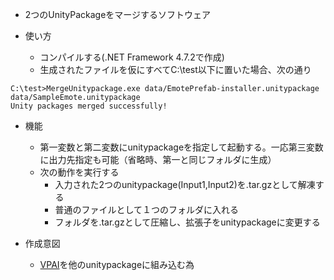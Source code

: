 - 2つのUnityPackageをマージするソフトウェア

- 使い方
  - コンパイルする(.NET Framework 4.7.2で作成)
  - 生成されたファイルを仮にすべてC:\test以下に置いた場合、次の通り

 ```
C:\test>MergeUnitypackage.exe data/EmotePrefab-installer.unitypackage data/SampleEmote.unitypackage
Unity packages merged successfully!
```

- 機能
  - 第一変数と第二変数にunitypackageを指定して起動する。一応第三変数に出力先指定も可能（省略時、第一と同じフォルダに生成）
  - 次の動作を実行する
    - 入力された2つのunitypackage(Input1,Input2)を.tar.gzとして解凍する
    - 普通のファイルとして１つのフォルダに入れる
    - フォルダを.tar.gzとして圧縮し、拡張子をunitypackageに変更する
   
- 作成意図
  - [VPAI](https://github.com/anatawa12/VPAI-unitypackages)を他のunitypackageに組み込む為
